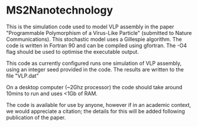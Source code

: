 # MS2Nanotechnology

This is the simulation code used to model VLP assembly in the paper "Programmable Polymorphism of a Virus-Like Particle" (submitted to Nature Communications). This stochastic model uses a Gillespie algorithm. The code is written in Fortran 90 and can be compiled using gfortran. The -O4 flag should be used to optimise the executable output.

This code as currently configured runs one simulation of VLP assembly, using an integer seed provided in the code. The results are written to the file "VLP.dat"

On a desktop computer (~2Ghz processor) the code should take around 10mins to run and uses <1Gb of RAM.
 
The code is available for use by anyone, however if in an academic context, we would appreciate a citation; the details for this will be added following publication of the paper.

